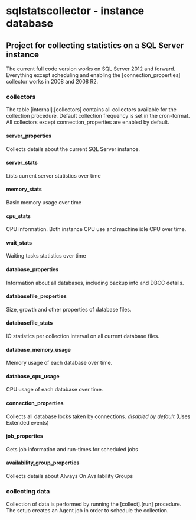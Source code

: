 # sqlstatscollector - instance database

## Project for collecting statistics on a SQL Server instance

The current full code version works on SQL Server 2012 and forward.
Everything except scheduling and enabling the [connection_properties] collector works in 2008 and 2008 R2.

### collectors

The table [internal].[collectors] contains all collectors available for the collection procedure. Default collection frequency is set in the cron-format.
All collectors except connection_properties are enabled by default.

#### server_properties

Collects details about the current SQL Server instance.

#### server_stats

Lists current server statistics over time

#### memory_stats

Basic memory usage over time

#### cpu_stats

CPU information. Both instance CPU use and machine idle CPU over time.

#### wait_stats

Waiting tasks statistics over time

#### database_properties

Information about all databases, including backup info and DBCC details.

#### databasefile_properties

Size, growth and other properties of database files.

#### databasefile_stats

IO statistics per collection interval on all current database files.

#### database_memory_usage

Memory usage of each database over time.

#### database_cpu_usage

CPU usage of each database over time.

#### connection_properties

Collects all database locks taken by connections. *disabled by default* (Uses Extended events)

#### job_properties

Gets job information and run-times for scheduled jobs

#### availability_group_properties

Collects details about Always On Availability Groups

### collecting data

Collection of data is performed by running the [collect].[run] procedure.
The setup creates an Agent job in order to schedule the collection.
